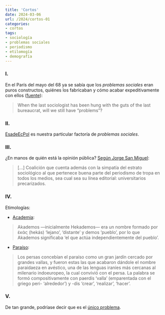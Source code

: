 ```yaml
---
title: 'Cortos'
date: 2024-03-06
url: /2024/cortos-01
categories:
- cortos
tags:
- sociología
- problemas sociales
- periodismo
- etilomogía
- demografía
---
```


### I.

En el París del mayo del 68 ya se sabía que los _problemas sociales_ eran puros constructos, quiénes los fabricaban y cómo acabar expeditivamente con ellos ([fuente](https://dynomight.net/shorts-4/)):

> When the last sociologist has been hung with the guts of the last bureaucrat, will we still have “problems”?

### II.

[EsadeEcPol](https://elpais.com/educacion/2024-03-04/del-pupitre-al-puesto-de-trabajo-asi-van-alejando-las-matematicas-a-las-ninas-de-mejores-empleos.html) es nuestra particular factoría de _problemas sociales_.

### III.

¿En manos de quién está la opinión pública? [Según Jorge San Miguel](https://theobjective.com/elsubjetivo/opinion/2022-10-11/estados-excepcion/):

> [...] Coalición que cuenta además con la simpatía del estrato sociológico al que pertenece buena parte del periodismo de tropa en todos los medios, sea cual sea su línea editorial: universitarios precarizados.

### IV.

Etimologías:

- [Academia](https://www.elcastellano.org/envios/2024-02-09-000000):

> Akademos —inicialmente Hekademos— era un nombre formado por έκάς (hekás) ‘lejano’, ‘distante’ y demos ‘pueblo’, por lo que Akademos significaba ‘el que actúa independientemente del pueblo’.

- [Paraíso](https://www.elcastellano.org/envios/2024-02-28-000000):

> Los persas concebían el paraíso como un gran jardín cercado por grandes vallas, y fueron estas las que acabaron dándole el nombre paraidaeza en avéstico, una de las lenguas iraníes más cercanas al milenario indoeuropeo, la cual convivió con el persa. La palabra se formó compositivamente con paerdís ‘valla’ (emparentada con el griego peri- ‘alrededor’) y -dis ‘crear’, ‘realizar’, ‘hacer’.

### V.

De tan grande, podríase decir que es el [único problema](https://www.epdata.es/datos/nacimientos-muertes-estadisticas-graficos-datos-ine/67/espana/106).

